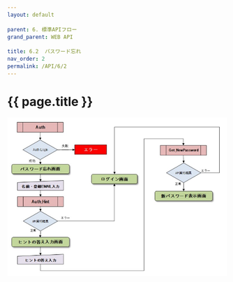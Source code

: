 ```yaml
---
layout: default

parent: 6. 標準APIフロー
grand_parent: WEB API

title: 6.2  パスワード忘れ
nav_order: 2
permalink: /API/6/2
---
```


# {{ page.title }}

<a href="/img/API/6.2.パスワード忘れ.jpeg" target="_blank">
<img src="/img/API/6.2.パスワード忘れ.jpeg" alt="search tokui">
</a>